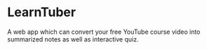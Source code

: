 # LearnTuber
A web app which can convert your free YouTube course video into summarized notes as well as interactive quiz.


